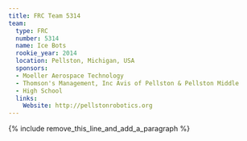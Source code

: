 ```yaml
---
title: FRC Team 5314
team:
  type: FRC
  number: 5314
  name: Ice Bots
  rookie_year: 2014
  location: Pellston, Michigan, USA
  sponsors:
  - Moeller Aerospace Technology
  - Thomson's Management, Inc Avis of Pellston & Pellston Middle
  - High School
  links:
    Website: http://pellstonrobotics.org
---
```


{% include remove_this_line_and_add_a_paragraph %}